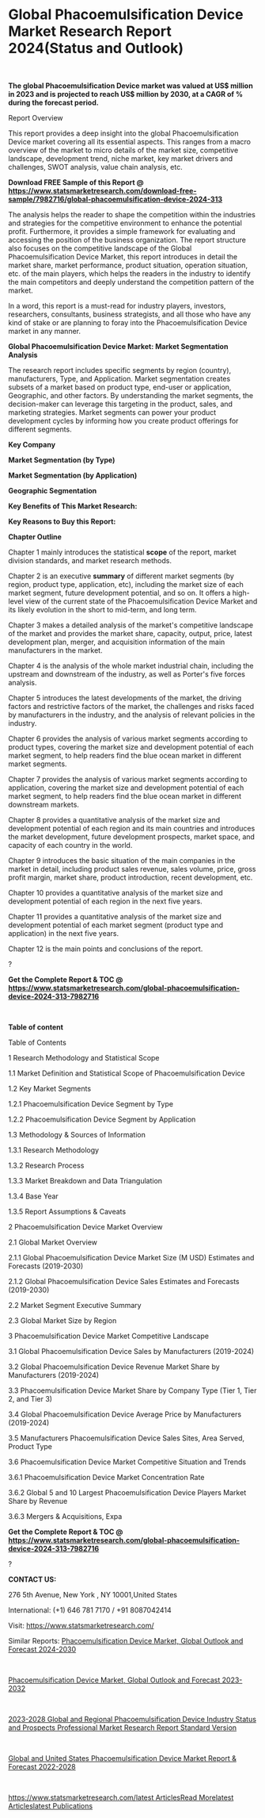 <h1>Global Phacoemulsification Device Market Research Report 2024(Status and Outlook)</h1><br/><p><strong>The global Phacoemulsification Device market was valued at US$ million in 2023 and is projected to reach US$ million by 2030, at a <strong>CAGR</strong> of % during the forecast period.</strong></p>
 
 
 
 <p>Report Overview</p>
 
 
 
 <p>This report provides a deep insight into the global Phacoemulsification Device market covering all its essential aspects. This ranges from a macro overview of the market to micro details of the market size, competitive landscape, development trend, niche market, key market drivers and challenges, SWOT analysis, value chain analysis, etc.</p>
 
 
 
 <p><strong>Download FREE Sample of this Report @ <a href="https://www.statsmarketresearch.com/download-free-sample/7982716/global-phacoemulsification-device-2024-313">https://www.statsmarketresearch.com/download-free-sample/7982716/global-phacoemulsification-device-2024-313</a></strong></p>
 
 
 
 <p>The analysis helps the reader to shape the competition within the industries and strategies for the competitive environment to enhance the potential profit. Furthermore, it provides a simple framework for evaluating and accessing the position of the business organization. The report structure also focuses on the competitive landscape of the Global Phacoemulsification Device Market, this report introduces in detail the market share, market performance, product situation, operation situation, etc. of the main players, which helps the readers in the industry to identify the main competitors and deeply understand the competition pattern of the market.</p>
 
 
 
 <p>In a word, this report is a must-read for industry players, investors, researchers, consultants, business strategists, and all those who have any kind of stake or are planning to foray into the Phacoemulsification Device market in any manner.</p>
 
 
 
 <p><strong>Global Phacoemulsification Device Market: Market Segmentation Analysis</strong></p>
 
 
 
 <p>The research report includes specific segments by region (country), manufacturers, Type, and Application. Market segmentation creates subsets of a market based on product type, end-user or application, Geographic, and other factors. By understanding the market segments, the decision-maker can leverage this targeting in the product, sales, and marketing strategies. Market segments can power your product development cycles by informing how you create product offerings for different segments.</p>
 
 
 
 <p><strong>Key Company</strong></p>
 
 
 
 <p><strong>Market Segmentation (by Type)</strong></p>
 
 
 
 <p><strong>Market Segmentation (<strong>by Application</strong>)</strong></p>
 
 
 
 <p><strong>Geographic Segmentation</strong></p>
 
 
 
 <p><strong>Key Benefits of This Market Research:</strong></p>
 
 
 
 <p><strong>Key <strong>Reasons to Buy</strong> this Report:</strong></p>
 
 
 
 <p><strong>Chapter Outline</strong></p>
 
 
 
 <p>Chapter 1 mainly introduces the statistical <strong>scope</strong> of the report, market division standards, and market research methods.</p>
 
 
 
 <p>Chapter 2 is an executive <strong>summary</strong> of different market segments (by region, product type, application, etc), including the market size of each market segment, future development potential, and so on. It offers a high-level view of the current state of the Phacoemulsification Device Market and its likely evolution in the short to mid-term, and long term.</p>
 
 
 
 <p>Chapter 3 makes a detailed analysis of the market&#39;s competitive landscape of the market and provides the market share, capacity, output, price, latest development plan, merger, and acquisition information of the main manufacturers in the market.</p>
 
 
 
 <p>Chapter 4 is the analysis of the whole market industrial chain, including the upstream and downstream of the industry, as well as Porter&#39;s five forces analysis.</p>
 
 
 
 <p>Chapter 5 introduces the latest developments of the market, the driving factors and restrictive factors of the market, the challenges and risks faced by manufacturers in the industry, and the analysis of relevant policies in the industry.</p>
 
 
 
 <p>Chapter 6 provides the analysis of various market segments according to product types, covering the market size and development potential of each market segment, to help readers find the blue ocean market in different market segments.</p>
 
 
 
 <p>Chapter 7 provides the analysis of various market segments according to application, covering the market size and development potential of each market segment, to help readers find the blue ocean market in different downstream markets.</p>
 
 
 
 <p>Chapter 8 provides a quantitative analysis of the market size and development potential of each region and its main countries and introduces the market development, future development prospects, market space, and capacity of each country in the world.</p>
 
 
 
 <p>Chapter 9 introduces the basic situation of the main companies in the market in detail, including product sales revenue, sales volume, price, gross profit margin, market share, product introduction, recent development, etc.</p>
 
 
 
 <p>Chapter 10 provides a quantitative analysis of the market size and development potential of each region in the next five years.</p>
 
 
 
 <p>Chapter 11 provides a quantitative analysis of the market size and development potential of each market segment (product type and application) in the next five years.</p>
 
 
 
 <p>Chapter 12 is the main points and conclusions of the report.</p>
 
 
 
 <p>? </p>
 
 
 
 <div><b>Get the Complete Report & TOC @ <a href="https://www.statsmarketresearch.com/global-phacoemulsification-device-2024-313-7982716">https://www.statsmarketresearch.com/global-phacoemulsification-device-2024-313-7982716</a></b></div>
 
 
 
 <p><br />
 
 <b>Table of content</b></p>
 
 
 
 <p>Table of Contents<br />
 
 1 Research Methodology and Statistical Scope<br />
 
 1.1 Market Definition and Statistical Scope of Phacoemulsification Device<br />
 
 1.2 Key Market Segments<br />
 
 1.2.1 Phacoemulsification Device Segment by Type<br />
 
 1.2.2 Phacoemulsification Device Segment by Application<br />
 
 1.3 Methodology & Sources of Information<br />
 
 1.3.1 Research Methodology<br />
 
 1.3.2 Research Process<br />
 
 1.3.3 Market Breakdown and Data Triangulation<br />
 
 1.3.4 Base Year<br />
 
 1.3.5 Report Assumptions & Caveats<br />
 
 2 Phacoemulsification Device Market Overview<br />
 
 2.1 Global Market Overview<br />
 
 2.1.1 Global Phacoemulsification Device Market Size (M USD) Estimates and Forecasts (2019-2030)<br />
 
 2.1.2 Global Phacoemulsification Device Sales Estimates and Forecasts (2019-2030)<br />
 
 2.2 Market Segment Executive Summary<br />
 
 2.3 Global Market Size by Region<br />
 
 3 Phacoemulsification Device Market Competitive Landscape<br />
 
 3.1 Global Phacoemulsification Device Sales by Manufacturers (2019-2024)<br />
 
 3.2 Global Phacoemulsification Device Revenue Market Share by Manufacturers (2019-2024)<br />
 
 3.3 Phacoemulsification Device Market Share by Company Type (Tier 1, Tier 2, and Tier 3)<br />
 
 3.4 Global Phacoemulsification Device Average Price by Manufacturers (2019-2024)<br />
 
 3.5 Manufacturers Phacoemulsification Device Sales Sites, Area Served, Product Type<br />
 
 3.6 Phacoemulsification Device Market Competitive Situation and Trends<br />
 
 3.6.1 Phacoemulsification Device Market Concentration Rate<br />
 
 3.6.2 Global 5 and 10 Largest Phacoemulsification Device Players Market Share by Revenue<br />
 
 3.6.3 Mergers & Acquisitions, Expa</p>
 
 
 
 <div><b>Get the Complete Report & TOC @ <a href="https://www.statsmarketresearch.com/global-phacoemulsification-device-2024-313-7982716">https://www.statsmarketresearch.com/global-phacoemulsification-device-2024-313-7982716</a></b></div>
 
 
 
 <p>? </p>
 
 
 
 <p><b>CONTACT US:</b><br />
 
 276 5th Avenue, New York , NY 10001,United States<br />
 
 International: (+1) 646 781 7170 / +91 8087042414<br />
 
 Visit: <a href="https://www.statsmarketresearch.com/">https://www.statsmarketresearch.com/</a><br />
 
 Similar Reports: <a href="https://www.statsmarketresearch.com/global-phacoemulsification-device-2024-313-7982716">Phacoemulsification Device Market, Global Outlook and Forecast 2024-2030</a><br />
 
 <br />
 
 <a href="https://www.statsmarketresearch.com/global-phacoemulsification-device-2024-313-7982716">Phacoemulsification Device Market, Global Outlook and Forecast 2023-2032</a><br />
 
 <br />
 
 <a href="https://www.statsmarketresearch.com/global-phacoemulsification-device-2024-313-7982716">2023-2028 Global and Regional Phacoemulsification Device Industry Status and Prospects Professional Market Research Report Standard Version</a><br />
 
 <br />
 
 <a href="https://www.statsmarketresearch.com/global-phacoemulsification-device-2024-313-7982716">Global and United States Phacoemulsification Device Market Report & Forecast 2022-2028</a><br />
 
 <br />
 
 <a href="https://gyeongbokgung.com">https://www.statsmarketresearch.com/</a><a href="https://hallyeomaritime.com">latest Articles</a><a href="https://jingwansa.com">Read More</a><a href="https://nguoiviet.jp/">latest Articles</a><a href="https://www.intelmarketresearch.com/">latest Publications</a></p>